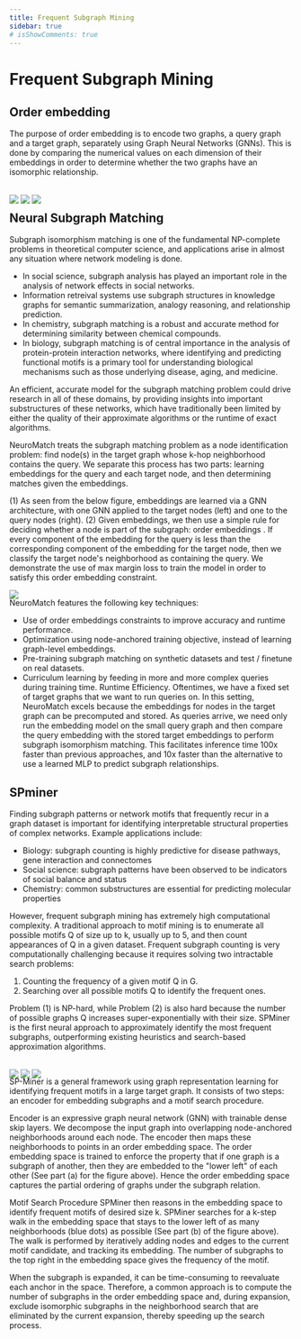 ```yaml
---
title: Frequent Subgraph Mining
sidebar: true
# isShowComments: true
---
```

# Frequent Subgraph Mining

<ClientOnly>
<title-pv/>
</ClientOnly>


## Order embedding

The purpose of order embedding is to encode two graphs, a query graph and a target graph, separately using Graph Neural Networks (GNNs). This is done by comparing the numerical values on each dimension of their embeddings in order to determine whether the two graphs have an isomorphic relationship.

<img src="/img/spminer-1.png" style="margin-bottom: -20px;">

<img src="/img/spminer-2.png" style="margin-bottom: -20px;">

<img src="/img/spminer-3.png" style="margin-bottom: -20px;">


## Neural Subgraph Matching

Subgraph isomorphism matching is one of the fundamental NP-complete problems in theoretical computer science, and applications arise in almost any situation where network modeling is done.

* In social science, subgraph analysis has played an important role in the analysis of network effects in social networks.
* Information retreival systems use subgraph structures in knowledge graphs for semantic summarization, analogy reasoning, and relationship prediction.
* In chemistry, subgraph matching is a robust and accurate method for determining similarity between chemical compounds.
* In biology, subgraph matching is of central importance in the analysis of protein-protein interaction networks, where identifying and predicting functional motifs is a primary tool for understanding biological mechanisms such as those underlying disease, aging, and medicine.

An efficient, accurate model for the subgraph matching problem could drive research in all of these domains, by providing insights into important substructures of these networks, which have traditionally been limited by either the quality of their approximate algorithms or the runtime of exact algorithms.

NeuroMatch treats the subgraph matching problem as a node identification problem: find node(s) in the target graph whose k-hop neighborhood contains the query. We separate this process has two parts: learning embeddings for the query and each target node, and then determining matches given the embeddings.

(1) As seen from the below figure, embeddings are learned via a GNN architecture, with one GNN applied to the target nodes (left) and one to the query nodes (right). (2) Given embeddings, we then use a simple rule for deciding whether a node is part of the subgraph: order embeddings . If every component of the embedding for the query is less than the corresponding component of the embedding for the target node, then we classify the target node's neighborhood as containing the query. We demonstrate the use of max margin loss to train the model in order to satisfy this order embedding constraint.

<img src="/img/spminer-3p5.png" style="margin-bottom: -20px;">

NeuroMatch features the following key techniques:
* Use of order embeddings constraints to improve accuracy and runtime performance.
* Optimization using node-anchored training objective, instead of learning graph-level embeddings.
* Pre-training subgraph matching on synthetic datasets and test / finetune on real datasets.
* Curriculum learning by feeding in more and more complex queries during training time.
Runtime Efficiency. Oftentimes, we have a fixed set of target graphs that we want to run queries on. In this setting, NeuroMatch excels because the embeddings for nodes in the target graph can be precomputed and stored. As queries arrive, we need only run the embedding model on the small query graph and then compare the query embedding with the stored target embeddings to perform subgraph isomorphism matching. This facilitates inference time 100x faster than previous approaches, and 10x faster than the alternative to use a learned MLP to predict subgraph relationships.


## SPminer

Finding subgraph patterns or network motifs that frequently recur in a graph dataset is important for identifying interpretable structural properties of complex networks. Example applications include:

* Biology: subgraph counting is highly predictive for disease pathways, gene interaction and connectomes
* Social science: subgraph patterns have been observed to be indicators of social balance and status
* Chemistry: common substructures are essential for predicting molecular properties

However, frequent subgraph mining has extremely high computational complexity. A traditional approach to motif mining is to enumerate all possible motifs Q of size up to k, usually up to 5, and then count appearances of Q in a given dataset. Frequent subgraph counting is very computationally challenging because it requires solving two intractable search problems:

1. Counting the frequency of a given motif Q in G.
2. Searching over all possible motifs Q to identify the frequent ones.

Problem (1) is NP-hard, while Problem (2) is also hard because the number of possible graphs Q increases super-exponentially with their size.
SPMiner is the first neural approach to approximately identify the most frequent subgraphs, outperforming existing heuristics and search-based approximation algorithms.


<img src="/img/spminer-4.png" style="margin-bottom: -20px;">

<img src="/img/spminer-5.png" style="margin-bottom: -20px;">

<img src="/img/spminer-6.png" style="margin-bottom: -20px;">

SP-Miner is a general framework using graph representation learning for identifying frequent motifs in a large target graph. It consists of two steps: an encoder for embedding subgraphs and a motif search procedure.

Encoder is an expressive graph neural network (GNN) with trainable dense skip layers. We decompose the input graph into overlapping node-anchored neighborhoods around each node. The encoder then maps these neighborhoods to points in an order embedding space. The order embedding space is trained to enforce the property that if one graph is a subgraph of another, then they are embedded to the "lower left" of each other (See part (a) for the figure above). Hence the order embedding space captures the partial ordering of graphs under the subgraph relation.

Motif Search Procedure SPMiner then reasons in the embedding space to identify frequent motifs of desired size k. SPMiner searches for a k-step walk in the embedding space that stays to the lower left of as many neighborhoods (blue dots) as possible (See part (b) of the figure above). The walk is performed by iteratively adding nodes and edges to the current motif candidate, and tracking its embedding. The number of subgraphs to the top right in the embedding space gives the frequency of the motif.

When the subgraph is expanded, it can be time-consuming to reevaluate each anchor in the space. Therefore, a common approach is to compute the number of subgraphs in the order embedding space and, during expansion, exclude isomorphic subgraphs in the neighborhood search that are eliminated by the current expansion, thereby speeding up the search process.

<ClientOnly>
  <leave/>
</ClientOnly/>